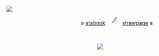 ![](https://komarev.com/ghpvc/?username=forbitten&color=1f1f1f&label=Bets-placed)
<p align="center"
   
  <p align="center"   
    
ㅤㅤㅤㅤㅤㅤㅤʚ [atabook](https://forbitten.atabook.org/)　 ^ིྀ　[strawpage](https://forbitten.straw.page) ɞ
<br>
<br>
</p>
<p align="center">
<img src="https://file.garden/ZtttiuQF4zKolxgp/sntn.png"/>
</p>

<p align="center">
  <br>
  <br>
</p>

<!--
**sacrificedfool/sacrificedfool** is a ✨ _special_ ✨ repository because its `README.md` (this file) appears on your GitHub profile.

Here are some ideas to get you started:

- 🔭 I’m currently working on ...
- 🌱 I’m currently learning ...
- 👯 I’m looking to collaborate on ...
- 🤔 I’m looking for help with ...
- 💬 Ask me about ...
- 📫 How to reach me: ...
- 😄 Pronouns: ...
- ⚡ Fun fact: ...
-->
